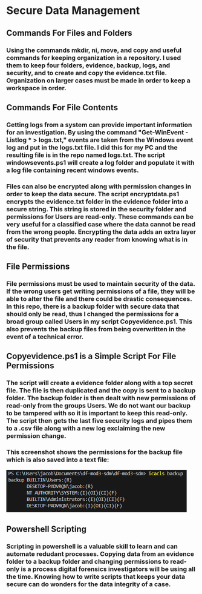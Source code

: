 # Secure Data Management

## Commands For Files and Folders

### Using the commands mkdir, ni, move, and copy and useful commands for keeping organization in a repository. I used them to keep four folders, evidence, backup, logs, and security, and to create and copy the evidence.txt file. Organization on larger cases must be made in order to keep a workspace in order.

## Commands For File Contents

### Getting logs from a system can provide important information for an investigation. By using the command "Get-WinEvent -Listlog * > logs.txt," events are taken from the Windows event log and put in the logs.txt file. I did this for my PC and the resulting file is in the repo named logs.txt. The script windowsevents.ps1 will create a log folder and populate it with a log file containing recent windows events.

### Files can also be encrypted along with permission changes in order to keep the data secure. The script encryptdata.ps1 encrypts the evidence.txt folder in the evidence folder into a secure string. This string is stored in the security folder and permissions for Users are read-only. These commands can be very useful for a classified case where the data cannot be read from the wrong people. Encrypting the data adds an extra layer of security that prevents any reader from knowing what is in the file.

## File Permissions

### File permissions must be used to maintain security of the data. If the wrong users get writing permissions of a file, they will be able to alter the file and there could be drastic consequences. In this repo, there is a backup folder with secure data that should only be read, thus I changed the permissions for a broad group called Users in my script Copyevidence.ps1. This also prevents the backup files from being overwritten in the event of a technical error.

## Copyevidence.ps1 is a Simple Script For File Permissions

### The script will create a evidence folder along with a top secret file. The file is then duplicated and the copy is sent to a backup folder. The backup folder is then dealt with new permissions of read-only from the groups Users. We do not want our backup to be tampered with so it is important to keep this read-only. The script then gets the last five security logs and pipes them to a .csv file along with a new log exclaiming the new permission change.

### This screenshot shows the permissions for the backup file which is also saved into a text file:

![Screenshot](perms.PNG)

## Powershell Scripting

### Scripting in powershell is a valuable skill to learn and can automate redudant processes. Copying data from an evidence folder to a backup folder and changing permissions to read-only is a process digital forensics investigators will be using all the time. Knowing how to write scripts that keeps your data secure can do wonders for the data integrity of a case.
